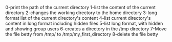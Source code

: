0-print the path of the current directory
1-list the content of the current directory
2-changes the working directory to the home directory
3-long format list of the current directory's content
4-list current directory's content in long format including hidden files
5-list long format, with hidden and showing group users
6-creates a directory in the /tmp directory
7-Move the file betty from /tmp/ to /tmp/my_first_directory
8-delete the file betty

